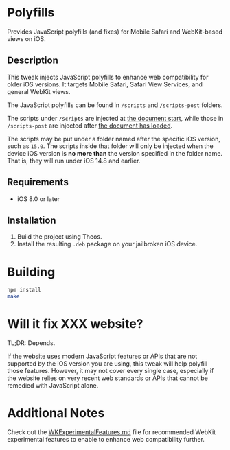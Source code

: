 # Polyfills

Provides JavaScript polyfills (and fixes) for Mobile Safari and WebKit-based views on iOS.

## Description

This tweak injects JavaScript polyfills to enhance web compatibility for older iOS versions. It targets Mobile Safari, Safari View Services, and general WebKit views.

The JavaScript polyfills can be found in `/scripts` and `/scripts-post` folders.

The scripts under `/scripts` are injected at [the document start](https://developer.apple.com/documentation/webkit/wkuserscriptinjectiontime/atdocumentstart?language=objc), while those in `/scripts-post` are injected after [the document has loaded](https://developer.apple.com/documentation/webkit/wkuserscriptinjectiontime/atdocumentend?language=objc).

The scripts may be put under a folder named after the specific iOS version, such as `15.0`. The scripts inside that folder will only be injected when the device iOS version is **no more than** the version specified in the folder name. That is, they will run under iOS 14.8 and earlier.

## Requirements

- iOS 8.0 or later

## Installation

1. Build the project using Theos.
2. Install the resulting `.deb` package on your jailbroken iOS device.

# Building

```sh
npm install
make
```

# Will it fix XXX website?

TL;DR: Depends.

If the website uses modern JavaScript features or APIs that are not supported by the iOS version you are using, this tweak will help polyfill those features. However, it may not cover every single case, especially if the website relies on very recent web standards or APIs that cannot be remedied with JavaScript alone.

# Additional Notes

Check out the [WKExperimentalFeatures.md](WKExperimentalFeatures.md) file for recommended WebKit experimental features to enable to enhance web compatibility further.
